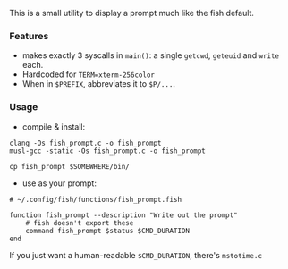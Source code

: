 This is a small utility to display a prompt much like the fish default.

### Features

- makes exactly 3 syscalls in `main()`: a single `getcwd`, `geteuid` and `write` each.
- Hardcoded for `TERM=xterm-256color` 
- When in `$PREFIX`, abbreviates it to `$P/...`.

### Usage

- compile & install:

```
clang -Os fish_prompt.c -o fish_prompt
musl-gcc -static -Os fish_prompt.c -o fish_prompt

cp fish_prompt $SOMEWHERE/bin/
```

- use as your prompt:

```fish
# ~/.config/fish/functions/fish_prompt.fish

function fish_prompt --description "Write out the prompt"
	# fish doesn't export these
	command fish_prompt $status $CMD_DURATION
end
```

If you just want a human-readable `$CMD_DURATION`, there's `mstotime.c`
